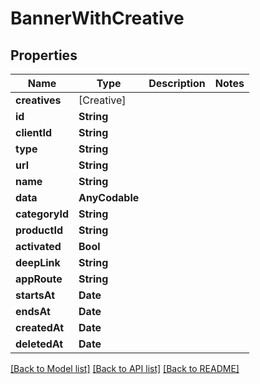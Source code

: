 # BannerWithCreative

## Properties
Name | Type | Description | Notes
------------ | ------------- | ------------- | -------------
**creatives** | [Creative] |  | 
**id** | **String** |  | 
**clientId** | **String** |  | 
**type** | **String** |  | 
**url** | **String** |  | 
**name** | **String** |  | 
**data** | **AnyCodable** |  | 
**categoryId** | **String** |  | 
**productId** | **String** |  | 
**activated** | **Bool** |  | 
**deepLink** | **String** |  | 
**appRoute** | **String** |  | 
**startsAt** | **Date** |  | 
**endsAt** | **Date** |  | 
**createdAt** | **Date** |  | 
**deletedAt** | **Date** |  | 

[[Back to Model list]](../README.md#documentation-for-models) [[Back to API list]](../README.md#documentation-for-api-endpoints) [[Back to README]](../README.md)


